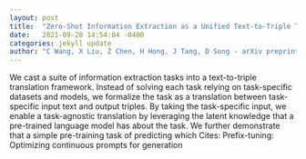 ```yaml
---
layout: post
title:  "Zero-Shot Information Extraction as a Unified Text-to-Triple Translation"
date:   2021-09-28 14:54:04 -0400
categories: jekyll update
author: "C Wang, X Liu, Z Chen, H Hong, J Tang, D Song - arXiv preprint arXiv:2109.11171, 2021"
---
```

We cast a suite of information extraction tasks into a text-to-triple translation framework. Instead of solving each task relying on task-specific datasets and models, we formalize the task as a translation between task-specific input text and output triples. By taking the task-specific input, we enable a task-agnostic translation by leveraging the latent knowledge that a pre-trained language model has about the task. We further demonstrate that a simple pre-training task of predicting which Cites: Prefix-tuning: Optimizing continuous prompts for generation